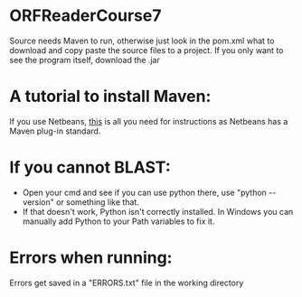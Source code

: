 # ORFReaderCourse7

Source needs Maven to run, otherwise just look in the pom.xml what to download and copy paste the source files to a project.
If you only want to see the program itself, download the .jar

# A tutorial to install Maven:
If you use Netbeans, <a href="https://youtu.be/3ODSQ0EpoQI?list=LLIf5VI5xhBnqfYTVi7Gz2cg">this</a> is all you need for instructions as Netbeans has a Maven plug-in standard.

# If you cannot BLAST:
- Open your cmd and see if you can use python there, use "python --version" or something like that.
- If that doesn't work, Python isn't correctly installed. In Windows you can manually add Python to your Path variables to fix it.

# Errors when running:
Errors get saved in a "ERRORS.txt" file in the working directory
